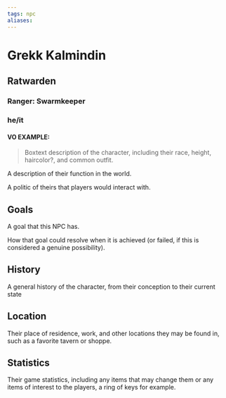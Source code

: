 ```yaml
---
tags: npc
aliases:
---
```

# Grekk Kalmindin
## Ratwarden
### Ranger: Swarmkeeper
### he/it
#### VO EXAMPLE:

> Boxtext description of the character, including their race, height, haircolor?, and common outfit.

A description of their function in the world.

A politic of theirs that players would interact with.

## Goals
A goal that this NPC has.

How that goal could resolve when it is achieved (or failed, if this is considered a genuine possibility).

## History
A general history of the character, from their conception to their current state

## Location
Their place of residence, work, and other locations they may be found in, such as a favorite tavern or shoppe.

## Statistics
Their game statistics, including any items that may change them or any items of interest to the players, a ring of keys for example.